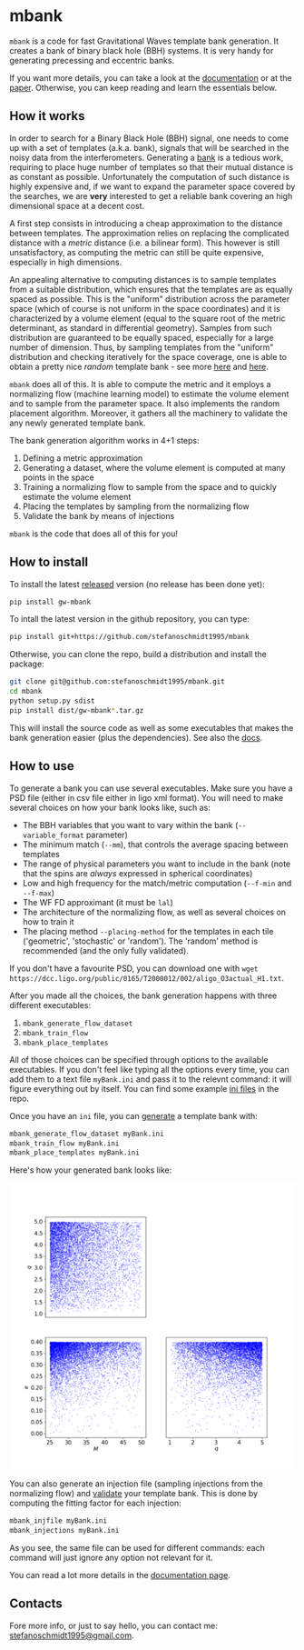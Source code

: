 # mbank
`mbank` is a code for fast Gravitational Waves template bank generation. It creates a bank of binary black hole (BBH) systems. It is very handy for generating precessing and eccentric banks.

If you want more details, you can take a look at the [documentation](https://mbank.readthedocs.io/en/latest/) or at the [paper](https://arxiv.org/abs/2302.00436).
Otherwise, you can keep reading and learn the essentials below.

## How it works

In order to search for a Binary Black Hole (BBH) signal, one needs to come up with a set of templates (a.k.a. bank), signals that will be searched in the noisy data from the interferometers.
Generating a [bank](https://journals.aps.org/prd/abstract/10.1103/PhysRevD.80.104014) is a tedious work, requiring to place huge number of templates so that their mutual distance is as constant as possible. Unfortunately the computation of such distance is highly expensive and, if we want to expand the parameter space covered by the searches, we are **very** interested to get a reliable bank covering an high dimensional space at a decent cost.

A first step consists in introducing a cheap approximation to the distance between templates. The approximation relies on replacing the complicated distance with a _metric_ distance (i.e. a bilinear form). This however is still unsatisfactory, as computing the metric can still be quite expensive, especially in high dimensions.

An appealing alternative to computing distances is to sample templates from a suitable distribution, which ensures that the templates are as equally spaced as possible. This is the "uniform" distribution across the parameter space (which of course is not uniform in the space coordinates) and it is characterized by a volume element (equal to the square root of the metric determinant, as standard in differential geometry).
Samples from such distribution are guaranteed to be equally spaced, especially for a large number of dimension.
Thus, by sampling templates from the "uniform" distribution and checking iteratively for the space coverage, one is able to obtain a pretty nice _random_ template bank - see more [here](https://arxiv.org/abs/0809.5223) and [here](https://arxiv.org/abs/2202.09380).

`mbank` does all of this. It is able to compute the metric and it employs a normalizing flow (machine learning model) to estimate the volume element and to sample from the parameter space. It also implements the random placement algorithm. Moreover, it gathers all the machinery to validate the any newly generated template bank.

The bank generation algorithm works in 4+1 steps:

1. Defining a metric approximation
2. Generating a dataset, where the volume element is computed at many points in the space
3. Training a normalizing flow to sample from the space and to quickly estimate the volume element
4. Placing the templates by sampling from the normalizing flow
5. Validate the bank by means of injections

`mbank` is the code that does all of this for you!

## How to install

To install the latest [released](https://pypi.org/project/gw-mbank/) version (no release has been done yet):

```Bash
pip install gw-mbank
```

To intall the latest version in the github repository, you can type:

```Bash
pip install git+https://github.com/stefanoschmidt1995/mbank
```

Otherwise, you can clone the repo, build a distribution and install the package:

```Bash
git clone git@github.com:stefanoschmidt1995/mbank.git
cd mbank
python setup.py sdist
pip install dist/gw-mbank*.tar.gz
```

This will install the source code as well as some executables that makes the bank generation easier (plus the dependencies).
See also the [docs](https://mbank.readthedocs.io/en/latest/usage/install.html).

## How to use

To generate a bank you can use several executables. Make sure you have a PSD file (either in csv file either in ligo xml format).
You will need to make several choices on how your bank looks like, such as:
- The BBH variables that you want to vary within the bank (`--variable_format` parameter)
- The minimum match (`--mm`), that controls the average spacing between templates
- The range of physical parameters you want to include in the bank (note that the spins are _always_ expressed in spherical coordinates)
- Low and high frequency for the match/metric computation (`--f-min` and `--f-max`)
- The WF FD approximant (it must be `lal`)
- The architecture of the normalizing flow, as well as several choices on how to train it
- The placing method `--placing-method` for the templates in each tile ('geometric', 'stochastic' or 'random'). The 'random' method is recommended (and the only fully validated).

If you don't have a favourite PSD, you can download one with `wget https://dcc.ligo.org/public/0165/T2000012/002/aligo_O3actual_H1.txt`.

After you made all the choices, the bank generation happens with three different executables:

1. `mbank_generate_flow_dataset`
2. `mbank_train_flow`
3. `mbank_place_templates`

All of those choices can be specified through options to the available executables. If you don't feel like typing all the options every time, you can add them to a text file `myBank.ini` and pass it to the relevnt command: it will figure everything out by itself. You can find some example [ini files](https://github.com/stefanoschmidt1995/mbank/tree/master/examples) in the repo.

Once you have an `ini` file, you can [generate](https://mbank.readthedocs.io/en/latest/usage/bank_generation.html) a template bank with: 

```Bash
mbank_generate_flow_dataset myBank.ini
mbank_train_flow myBank.ini
mbank_place_templates myBank.ini
```

Here's how your generated bank looks like:

![](https://github.com/stefanoschmidt1995/mbank/blob/master/examples/eccentric_bank/bank.png)

You can also generate an injection file (sampling injections from the normalizing flow) and [validate](https://mbank.readthedocs.io/en/latest/usage/injections.html) your template bank. This is done by computing the fitting factor for each injection:

```Bash
mbank_injfile myBank.ini
mbank_injections myBank.ini
```

As you see, the same file can be used for different commands: each command will just ignore any option not relevant for it.

You can read a lot more details in the [documentation page](https://mbank.readthedocs.io/en/latest/).

## Contacts

Fore more info, or just to say hello, you can contact me: [stefanoschmidt1995@gmail.com](mailto:stefanoschmidt1995@gmail.com).




















